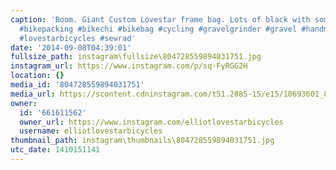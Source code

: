 ```yaml
---
caption: 'Boom. Giant Custom Lovestar frame bag. Lots of black with some lime green.
  #bikepacking #bikechi #bikebag #cycling #gravelgrinder #gravel #handmade #lovestarbicyclebags
  #lovestarbicycles #sewrad'
date: '2014-09-08T04:39:01'
fullsize_path: instagram\fullsize\804728559894031751.jpg
instagram_url: https://www.instagram.com/p/sq-FyRGG2H
location: {}
media_id: '804728559894031751'
media_url: https://scontent.cdninstagram.com/t51.2885-15/e15/10693601_857597797593372_305701683_n.jpg?ig_cache_key=ODA0NzI4NTU5ODk0MDMxNzUx.2
owner:
  id: '661611562'
  owner_url: https://www.instagram.com/elliotlovestarbicycles
  username: elliotlovestarbicycles
thumbnail_path: instagram\thumbnails\804728559894031751.jpg
utc_date: 1410151141
---
```

